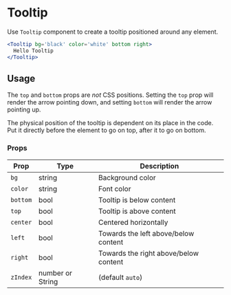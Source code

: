 # Tooltip

Use `Tooltip` component to create a tooltip positioned around any element.

```.jsx
<Tooltip bg='black' color='white' bottom right>
  Hello Tooltip
</Tooltip>
```

## Usage

The `top` and `bottom` props are *not* CSS positions.
Setting the `top` prop will render the arrow pointing down,
and setting `bottom` will render the arrow pointing up.

The physical position of the tooltip is dependent on its place in the code.
Put it directly before the element to go on top, after it to go on bottom.

### Props
Prop | Type | Description
---|---|---
`bg` | string | Background color
`color` | string | Font color
`bottom` | bool | Tooltip is below content
`top` | bool | Tooltip is above content
`center` | bool | Centered horizontally
`left` | bool | Towards the left above/below content
`right` | bool | Towards the right above/below content
`zIndex` | number or String | (default `auto`)
